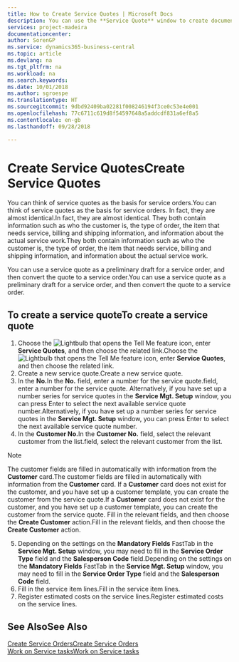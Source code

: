 ```yaml
---
title: How to Create Service Quotes | Microsoft Docs
description: You can use the **Service Quote** window to create documents where you enter information about a service, such as repairs and maintenance, on service items by customer request. You can use a service quote as a preliminary draft for a service order, and then convert the quote to a service order.
services: project-madeira
documentationcenter: 
author: SorenGP
ms.service: dynamics365-business-central
ms.topic: article
ms.devlang: na
ms.tgt_pltfrm: na
ms.workload: na
ms.search.keywords: 
ms.date: 10/01/2018
ms.author: sgroespe
ms.translationtype: HT
ms.sourcegitcommit: 9dbd92409ba02281f008246194f3ce0c53e4e001
ms.openlocfilehash: 77c6711c619d8f54597648a5addcdf831a6ef8a5
ms.contentlocale: en-gb
ms.lasthandoff: 09/28/2018

---
```

# <a name="create-service-quotes"></a><span data-ttu-id="87a19-104">Create Service Quotes</span><span class="sxs-lookup"><span data-stu-id="87a19-104">Create Service Quotes</span></span>
<span data-ttu-id="87a19-105">You can think of service quotes as the basis for service orders.</span><span class="sxs-lookup"><span data-stu-id="87a19-105">You can think of service quotes as the basis for service orders.</span></span> <span data-ttu-id="87a19-106">In fact, they are almost identical.</span><span class="sxs-lookup"><span data-stu-id="87a19-106">In fact, they are almost identical.</span></span> <span data-ttu-id="87a19-107">They both contain information such as who the customer is, the type of order, the item that needs service, billing and shipping information, and information about the actual service work.</span><span class="sxs-lookup"><span data-stu-id="87a19-107">They both contain information such as who the customer is, the type of order, the item that needs service, billing and shipping information, and information about the actual service work.</span></span>
 
<span data-ttu-id="87a19-108">You can use a service quote as a preliminary draft for a service order, and then convert the quote to a service order.</span><span class="sxs-lookup"><span data-stu-id="87a19-108">You can use a service quote as a preliminary draft for a service order, and then convert the quote to a service order.</span></span>  
  
## <a name="to-create-a-service-quote"></a><span data-ttu-id="87a19-109">To create a service quote</span><span class="sxs-lookup"><span data-stu-id="87a19-109">To create a service quote</span></span>  
1. <span data-ttu-id="87a19-110">Choose the ![Lightbulb that opens the Tell Me feature](media/ui-search/search_small.png "Tell me what you want to do") icon, enter **Service Quotes**, and then choose the related link.</span><span class="sxs-lookup"><span data-stu-id="87a19-110">Choose the ![Lightbulb that opens the Tell Me feature](media/ui-search/search_small.png "Tell me what you want to do") icon, enter **Service Quotes**, and then choose the related link.</span></span>  
2. <span data-ttu-id="87a19-111">Create a new service quote.</span><span class="sxs-lookup"><span data-stu-id="87a19-111">Create a new service quote.</span></span>  
3. <span data-ttu-id="87a19-112">In the **No.**</span><span class="sxs-lookup"><span data-stu-id="87a19-112">In the **No.**</span></span> <span data-ttu-id="87a19-113">field, enter a number for the service quote.</span><span class="sxs-lookup"><span data-stu-id="87a19-113">field, enter a number for the service quote.</span></span> <span data-ttu-id="87a19-114">Alternatively, if you have set up a number series for service quotes in the **Service Mgt. Setup** window, you can press Enter to select the next available service quote number.</span><span class="sxs-lookup"><span data-stu-id="87a19-114">Alternatively, if you have set up a number series for service quotes in the **Service Mgt. Setup** window, you can press Enter to select the next available service quote number.</span></span>  
4. <span data-ttu-id="87a19-115">In the **Customer No.**</span><span class="sxs-lookup"><span data-stu-id="87a19-115">In the **Customer No.**</span></span>  <span data-ttu-id="87a19-116">field, select the relevant customer from the list.</span><span class="sxs-lookup"><span data-stu-id="87a19-116">field, select the relevant customer from the list.</span></span>  

  > [!Note]  
  >  <span data-ttu-id="87a19-117">The customer fields are filled in automatically with information from the **Customer** card.</span><span class="sxs-lookup"><span data-stu-id="87a19-117">The customer fields are filled in automatically with information from the **Customer** card.</span></span> <span data-ttu-id="87a19-118">If a **Customer** card does not exist for the customer, and you have set up a customer template, you can create the customer from the service quote.</span><span class="sxs-lookup"><span data-stu-id="87a19-118">If a **Customer** card does not exist for the customer, and you have set up a customer template, you can create the customer from the service quote.</span></span> <span data-ttu-id="87a19-119">Fill in the relevant fields, and then choose the **Create Customer** action.</span><span class="sxs-lookup"><span data-stu-id="87a19-119">Fill in the relevant fields, and then choose the **Create Customer** action.</span></span>  
  
5. <span data-ttu-id="87a19-120">Depending on the settings on the **Mandatory Fields** FastTab in the **Service Mgt. Setup** window, you may need to fill in the **Service Order Type** field and the **Salesperson Code** field.</span><span class="sxs-lookup"><span data-stu-id="87a19-120">Depending on the settings on the **Mandatory Fields** FastTab in the **Service Mgt. Setup** window, you may need to fill in the **Service Order Type** field and the **Salesperson Code** field.</span></span>  
6. <span data-ttu-id="87a19-121">Fill in the service item lines.</span><span class="sxs-lookup"><span data-stu-id="87a19-121">Fill in the service item lines.</span></span>  
7. <span data-ttu-id="87a19-122">Register estimated costs on the service lines.</span><span class="sxs-lookup"><span data-stu-id="87a19-122">Register estimated costs on the service lines.</span></span>  
  
## <a name="see-also"></a><span data-ttu-id="87a19-123">See Also</span><span class="sxs-lookup"><span data-stu-id="87a19-123">See Also</span></span>  
[<span data-ttu-id="87a19-124">Create Service Orders</span><span class="sxs-lookup"><span data-stu-id="87a19-124">Create Service Orders</span></span>](service-how-to-create-service-orders.md)  
[<span data-ttu-id="87a19-125">Work on Service tasks</span><span class="sxs-lookup"><span data-stu-id="87a19-125">Work on Service tasks</span></span>](service-how-to-work-on-service-tasks.md)  

 
